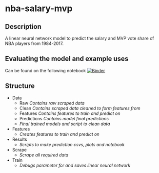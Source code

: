 # nba-salary-mvp
## Description
A linear neural network model to predict the salary and MVP vote share of NBA players from 1984-2017.

## Evaluating the model and example uses
Can be found on the following notebook   [![Binder](https://mybinder.org/badge_logo.svg)](https://mybinder.org/v2/gh/CallumRai/nba-salary-mvp/master?filepath=%2Fresults%2FResults%20Notebook.ipynb)

## Structure
* Data
  * Raw *Contains raw scraped data*
  * Clean *Contains scraped data cleaned to form features from*
  * Features *Contains features to train and predict on*
  * Predictions *Contains model final predictions*
  * *Final trained models and script to clean data*
* Features
  * *Creates features to train and predict on*
* Results
  * *Scripts to make prediction csvs, plots and notebook*
* Scrape
  * *Scrape all required data*
* Train
  * *Debugs parameter for and saves linear neural network*
